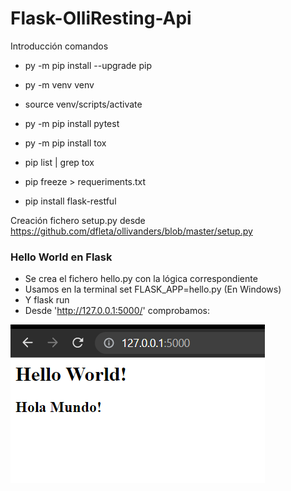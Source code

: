 # Flask-OlliResting-Api

Introducción comandos

- py -m pip install --upgrade pip 
- py -m venv venv
- source venv/scripts/activate

- py -m pip install pytest
- py -m pip install tox
- pip list | grep tox

- pip freeze > requeriments.txt
- pip install flask-restful

Creación fichero setup.py desde https://github.com/dfleta/ollivanders/blob/master/setup.py 

### Hello World en Flask

- Se crea el fichero hello.py con la lógica correspondiente 
- Usamos en la terminal set FLASK_APP=hello.py (En Windows)
- Y flask run
- Desde 'http://127.0.0.1:5000/' comprobamos:

![](Images/helloworld.png)